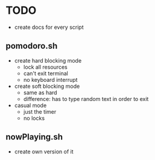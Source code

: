 # TODO

- create docs for every script

## pomodoro.sh
- create hard blocking mode 
	* lock all resources
	* can't exit terminal
	* no keyboard interrupt
- create soft blocking mode
	* same as hard
	* difference: has to type random text in order to exit
- casual mode
	* just the timer
	* no locks

## nowPlaying.sh
- create own version of it